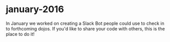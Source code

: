 # january-2016

In January we worked on creating a Slack Bot people could use to check in to forthcoming dojos. If you'd like to share your code with others, this is the place to do it!

